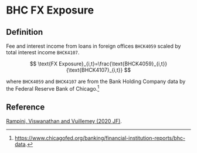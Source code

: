 # BHC FX Exposure

## Definition

Fee and interest income from loans in foreign offices `BHCK4059` scaled by total interest income `BHCK4107`.

$$
\text{FX Exposure}_{i,t}=\frac{\text{BHCK4059}_{i,t}}{\text{BHCK4107}_{i,t}}
$$

where `BHCK4059` and `BHCK4107` are from the Bank Holding Company data by the Federal Reserve Bank of Chicago.[^1] 

[^1]: https://www.chicagofed.org/banking/financial-institution-reports/bhc-data.

## Reference

[Rampini, Viswanathan and Vuillemey (2020 JF)](https://doi.org/10.1111/jofi.12868).